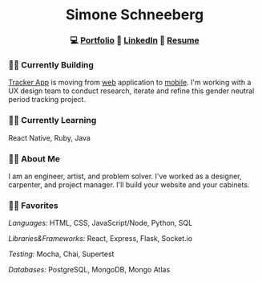 
# <div align='center'>Simone Schneeberg</div> #

 ### <div align='center'> 💻 [Portfolio](http://sschneeberg.com) 🔗 [LinkedIn](https://linkedin.com/in/simone-schneeberg) 📄 [Resume](http://www.sschneeberg.com/resume) </div> ###

### 👷‍♀️ Currently Building

[Tracker App](https://periodtrackerapp.herokuapp.com) is moving from [web](https://github.com/sschneeberg/tracker-app) application to [mobile](https://github.com/sschneeberg/tracker-native). I'm working with a UX design team to conduct research, iterate and refine this gender neutral period tracking project.

### 👩‍💻 Currently Learning

React Native, Ruby, Java

### 🙋‍♀️ About Me

I am an engineer, artist, and problem solver.  I've worked as a designer, carpenter, and project manager.  I'll build your website and your cabinets.

### 👩‍🔧 Favorites

*Languages:* HTML, CSS, JavaScript/Node, Python, SQL

*Libraries&Frameworks:* React, Express, Flask, Socket.io

*Testing:* Mocha, Chai, Supertest

*Databases:* PostgreSQL, MongoDB, Mongo Atlas



